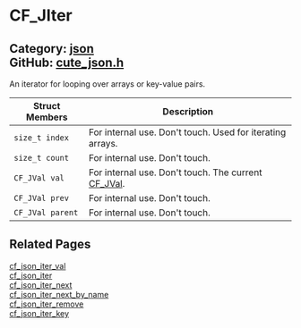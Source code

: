 [](../header.md ':include')

# CF_JIter

Category: [json](/api_reference?id=json)  
GitHub: [cute_json.h](https://github.com/RandyGaul/cute_framework/blob/master/include/cute_json.h)  
---

An iterator for looping over arrays or key-value pairs.

Struct Members | Description
--- | ---
`size_t index` | For internal use. Don't touch. Used for iterating arrays.
`size_t count` | For internal use. Don't touch.
`CF_JVal val` | For internal use. Don't touch. The current [CF_JVal](/json/cf_jval.md).
`CF_JVal prev` | For internal use. Don't touch.
`CF_JVal parent` | For internal use. Don't touch.

## Related Pages

[cf_json_iter_val](/json/cf_json_iter_val.md)  
[cf_json_iter](/json/cf_json_iter.md)  
[cf_json_iter_next](/json/cf_json_iter_next.md)  
[cf_json_iter_next_by_name](/json/cf_json_iter_next_by_name.md)  
[cf_json_iter_remove](/json/cf_json_iter_remove.md)  
[cf_json_iter_key](/json/cf_json_iter_key.md)  
